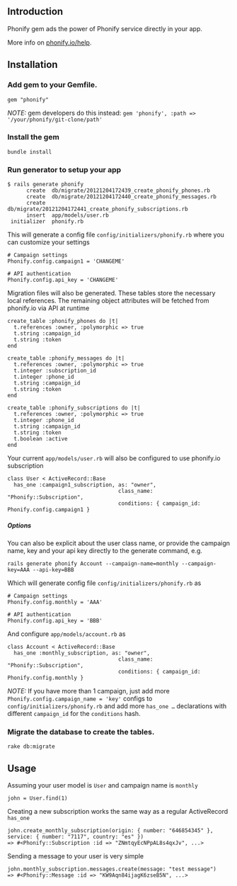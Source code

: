 
## Introduction

Phonify gem ads the power of Phonify service directly in your app. 

More info on [phonify.io/help](http://www.phonify.io/help).

## Installation

### Add gem to your Gemfile.

    gem "phonify"

*NOTE:* gem developers do this instead: ``gem 'phonify', :path => '/your/phonify/git-clone/path'``

### Install the gem

    bundle install

### Run generator to setup your app

    $ rails generate phonify 
          create  db/migrate/20121204172439_create_phonify_phones.rb
          create  db/migrate/20121204172440_create_phonify_messages.rb
          create  db/migrate/20121204172441_create_phonify_subscriptions.rb
          insert  app/models/user.rb
     initializer  phonify.rb

This will generate a config file ``config/initializers/phonify.rb`` where you can customize your settings

    # Campaign settings
    Phonify.config.campaign1 = 'CHANGEME'

    # API authentication
    Phonify.config.api_key = 'CHANGEME'

Migration files will also be generated. These tables store the necessary local references. The remaining object attributes will be fetched from phonify.io via API at runtime

    create_table :phonify_phones do |t|
      t.references :owner, :polymorphic => true
      t.string :campaign_id
      t.string :token
    end

    create_table :phonify_messages do |t|
      t.references :owner, :polymorphic => true
      t.integer :subscription_id
      t.integer :phone_id
      t.string :campaign_id
      t.string :token
    end

    create_table :phonify_subscriptions do |t|
      t.references :owner, :polymorphic => true
      t.integer :phone_id
      t.string :campaign_id
      t.string :token
      t.boolean :active
    end

Your current ``app/models/user.rb`` will also be configured to use phonify.io subscription

    class User < ActiveRecord::Base
      has_one :campaign1_subscription, as: "owner",
                                       class_name: "Phonify::Subscription",
                                       conditions: { campaign_id: Phonify.config.campaign1 }

##### Options

You can also be explicit about the user class name, or provide the campaign name, key and your api key directly to the generate command, e.g.

    rails generate phonify Account --campaign-name=monthly --campaign-key=AAA --api-key=BBB

Which will generate config file ``config/initializers/phonify.rb`` as

    # Campaign settings
    Phonify.config.monthly = 'AAA'

    # API authentication
    Phonify.config.api_key = 'BBB'

And configure ``app/models/account.rb`` as

    class Account < ActiveRecord::Base
      has_one :monthly_subscription, as: "owner",
                                       class_name: "Phonify::Subscription",
                                       conditions: { campaign_id: Phonify.config.monthly }

*NOTE:* If you have more than 1 campaign, just add more ``Phonify.config.campaign_name = 'key'`` configs to ``config/initializers/phonify.rb`` and add more ``has_one …`` declarations with different ``campaign_id`` for the ``conditions`` hash.

### Migrate the database to create the tables.
    
    rake db:migrate

## Usage

Assuming your user model is ``User`` and campaign name is ``monthly``

    john = User.find(1)

Creating a new subscription works the same way as a regular ActiveRecord ``has_one`` 

    john.create_monthly_subscription(origin: { number: "646854345" }, service: { number: "7117", country: "es" })
    => #<Phonify::Subscription :id => "ZNmtqyEcNPpAL8s4qxJv", ...>

Sending a message to your user is very simple

    john.monthly_subscription.messages.create(message: "test message")
    => #<Phonify::Message :id => "KW9Aqn84ijagK6zseB5N", ...>

